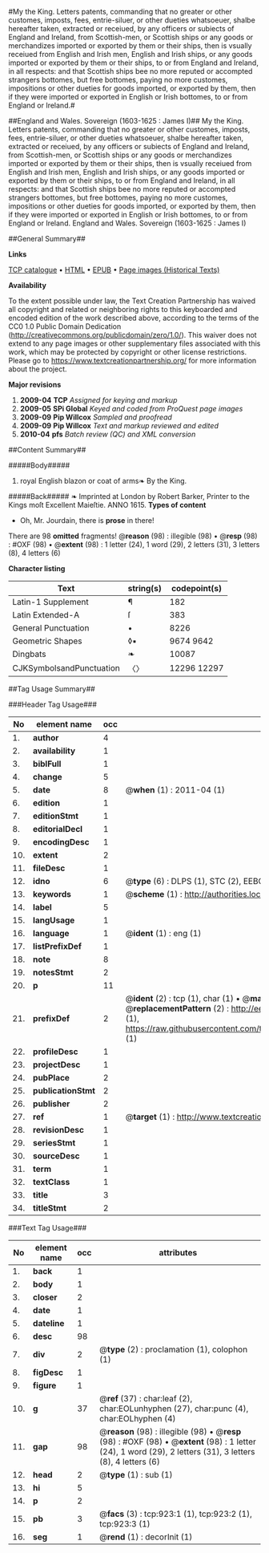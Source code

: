 #My the King. Letters patents, commanding that no greater or other customes, imposts, fees, entrie-siluer, or other dueties whatsoeuer, shalbe hereafter taken, extracted or receiued, by any officers or subiects of England and Ireland, from Scottish-men, or Scottish ships or any goods or merchandizes imported or exported by them or their ships, then is vsually receiued from English and Irish men, English and Irish ships, or any goods imported or exported by them or their ships, to or from England and Ireland, in all respects: and that Scottish ships bee no more reputed or accompted strangers bottomes, but free bottomes, paying no more customes, impositions or other dueties for goods imported, or exported by them, then if they were imported or exported in English or Irish bottomes, to or from England or Ireland.#

##England and Wales. Sovereign (1603-1625 : James I)##
My the King. Letters patents, commanding that no greater or other customes, imposts, fees, entrie-siluer, or other dueties whatsoeuer, shalbe hereafter taken, extracted or receiued, by any officers or subiects of England and Ireland, from Scottish-men, or Scottish ships or any goods or merchandizes imported or exported by them or their ships, then is vsually receiued from English and Irish men, English and Irish ships, or any goods imported or exported by them or their ships, to or from England and Ireland, in all respects: and that Scottish ships bee no more reputed or accompted strangers bottomes, but free bottomes, paying no more customes, impositions or other dueties for goods imported, or exported by them, then if they were imported or exported in English or Irish bottomes, to or from England or Ireland.
England and Wales. Sovereign (1603-1625 : James I)

##General Summary##

**Links**

[TCP catalogue](http://www.ota.ox.ac.uk/tcp/)  • 
[HTML](http://tei.it.ox.ac.uk/tcp/Texts-HTML/free/A22/A22110.html)  • 
[EPUB](http://tei.it.ox.ac.uk/tcp/Texts-EPUB/free/A22/A22110.epub) • 
[Page images (Historical Texts)](https://historicaltexts.jisc.ac.uk/eebo-99836639e)

**Availability**

To the extent possible under law, the Text Creation Partnership has waived all copyright and related or neighboring rights to this keyboarded and encoded edition of the work described above, according to the terms of the CC0 1.0 Public Domain Dedication (http://creativecommons.org/publicdomain/zero/1.0/). This waiver does not extend to any page images or other supplementary files associated with this work, which may be protected by copyright or other license restrictions. Please go to https://www.textcreationpartnership.org/ for more information about the project.

**Major revisions**

1. __2009-04__ __TCP__ *Assigned for keying and markup*
1. __2009-05__ __SPi Global__ *Keyed and coded from ProQuest page images*
1. __2009-09__ __Pip Willcox__ *Sampled and proofread*
1. __2009-09__ __Pip Willcox__ *Text and markup reviewed and edited*
1. __2010-04__ __pfs__ *Batch review (QC) and XML conversion*

##Content Summary##

#####Body#####

1. royal English blazon or coat of arms❧ By the King.

#####Back#####
❧ Imprinted at London by Robert Barker, Printer to the Kings moſt Excellent Maieſtie. ANNO 1615.
**Types of content**

  * Oh, Mr. Jourdain, there is **prose** in there!

There are 98 **omitted** fragments! 
 @__reason__ (98) : illegible (98)  •  @__resp__ (98) : #OXF (98)  •  @__extent__ (98) : 1 letter (24), 1 word (29), 2 letters (31), 3 letters (8), 4 letters (6)

**Character listing**


|Text|string(s)|codepoint(s)|
|---|---|---|
|Latin-1 Supplement|¶|182|
|Latin Extended-A|ſ|383|
|General Punctuation|•|8226|
|Geometric Shapes|◊▪|9674 9642|
|Dingbats|❧|10087|
|CJKSymbolsandPunctuation|〈〉|12296 12297|

##Tag Usage Summary##

###Header Tag Usage###

|No|element name|occ|attributes|
|---|---|---|---|
|1.|__author__|4||
|2.|__availability__|1||
|3.|__biblFull__|1||
|4.|__change__|5||
|5.|__date__|8| @__when__ (1) : 2011-04 (1)|
|6.|__edition__|1||
|7.|__editionStmt__|1||
|8.|__editorialDecl__|1||
|9.|__encodingDesc__|1||
|10.|__extent__|2||
|11.|__fileDesc__|1||
|12.|__idno__|6| @__type__ (6) : DLPS (1), STC (2), EEBO-CITATION (1), PROQUEST (1), VID (1)|
|13.|__keywords__|1| @__scheme__ (1) : http://authorities.loc.gov/ (1)|
|14.|__label__|5||
|15.|__langUsage__|1||
|16.|__language__|1| @__ident__ (1) : eng (1)|
|17.|__listPrefixDef__|1||
|18.|__note__|8||
|19.|__notesStmt__|2||
|20.|__p__|11||
|21.|__prefixDef__|2| @__ident__ (2) : tcp (1), char (1)  •  @__matchPattern__ (2) : ([0-9\-]+):([0-9IVX]+) (1), (.+) (1)  •  @__replacementPattern__ (2) : http://eebo.chadwyck.com/downloadtiff?vid=$1&page=$2 (1), https://raw.githubusercontent.com/textcreationpartnership/Texts/master/tcpchars.xml#$1 (1)|
|22.|__profileDesc__|1||
|23.|__projectDesc__|1||
|24.|__pubPlace__|2||
|25.|__publicationStmt__|2||
|26.|__publisher__|2||
|27.|__ref__|1| @__target__ (1) : http://www.textcreationpartnership.org/docs/. (1)|
|28.|__revisionDesc__|1||
|29.|__seriesStmt__|1||
|30.|__sourceDesc__|1||
|31.|__term__|1||
|32.|__textClass__|1||
|33.|__title__|3||
|34.|__titleStmt__|2||


###Text Tag Usage###

|No|element name|occ|attributes|
|---|---|---|---|
|1.|__back__|1||
|2.|__body__|1||
|3.|__closer__|2||
|4.|__date__|1||
|5.|__dateline__|1||
|6.|__desc__|98||
|7.|__div__|2| @__type__ (2) : proclamation (1), colophon (1)|
|8.|__figDesc__|1||
|9.|__figure__|1||
|10.|__g__|37| @__ref__ (37) : char:leaf (2), char:EOLunhyphen (27), char:punc (4), char:EOLhyphen (4)|
|11.|__gap__|98| @__reason__ (98) : illegible (98)  •  @__resp__ (98) : #OXF (98)  •  @__extent__ (98) : 1 letter (24), 1 word (29), 2 letters (31), 3 letters (8), 4 letters (6)|
|12.|__head__|2| @__type__ (1) : sub (1)|
|13.|__hi__|5||
|14.|__p__|2||
|15.|__pb__|3| @__facs__ (3) : tcp:923:1 (1), tcp:923:2 (1), tcp:923:3 (1)|
|16.|__seg__|1| @__rend__ (1) : decorInit (1)|
